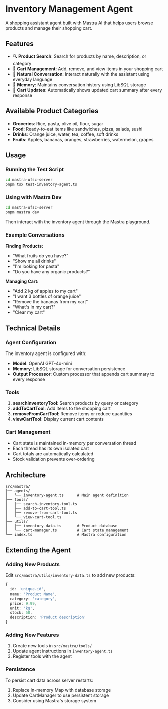 # Inventory Management Agent

A shopping assistant agent built with Mastra AI that helps users browse products and manage their shopping cart.

## Features

- 🔍 **Product Search**: Search for products by name, description, or category
- 🛒 **Cart Management**: Add, remove, and view items in your shopping cart
- 💬 **Natural Conversation**: Interact naturally with the assistant using everyday language
- 📝 **Memory**: Maintains conversation history using LibSQL storage
- 🔄 **Cart Updates**: Automatically shows updated cart summary after every response

## Available Product Categories

- **Groceries**: Rice, pasta, olive oil, flour, sugar
- **Food**: Ready-to-eat items like sandwiches, pizza, salads, sushi
- **Drinks**: Orange juice, water, tea, coffee, soft drinks
- **Fruits**: Apples, bananas, oranges, strawberries, watermelon, grapes

## Usage

### Running the Test Script

```bash
cd mastra-ufsc-server
pnpm tsx test-inventory-agent.ts
```

### Using with Mastra Dev

```bash
cd mastra-ufsc-server
pnpm mastra dev
```

Then interact with the inventory agent through the Mastra playground.

### Example Conversations

**Finding Products:**
- "What fruits do you have?"
- "Show me all drinks"
- "I'm looking for pasta"
- "Do you have any organic products?"

**Managing Cart:**
- "Add 2 kg of apples to my cart"
- "I want 3 bottles of orange juice"
- "Remove the bananas from my cart"
- "What's in my cart?"
- "Clear my cart"

## Technical Details

### Agent Configuration

The inventory agent is configured with:
- **Model**: OpenAI GPT-4o-mini
- **Memory**: LibSQL storage for conversation persistence
- **Output Processor**: Custom processor that appends cart summary to every response

### Tools

1. **searchInventoryTool**: Search products by query or category
2. **addToCartTool**: Add items to the shopping cart
3. **removeFromCartTool**: Remove items or reduce quantities
4. **viewCartTool**: Display current cart contents

### Cart Management

- Cart state is maintained in-memory per conversation thread
- Each thread has its own isolated cart
- Cart totals are automatically calculated
- Stock validation prevents over-ordering

## Architecture

```
src/mastra/
├── agents/
│   └── inventory-agent.ts      # Main agent definition
├── tools/
│   ├── search-inventory-tool.ts
│   ├── add-to-cart-tool.ts
│   ├── remove-from-cart-tool.ts
│   └── view-cart-tool.ts
├── utils/
│   ├── inventory-data.ts       # Product database
│   └── cart-manager.ts         # Cart state management
└── index.ts                    # Mastra configuration
```

## Extending the Agent

### Adding New Products

Edit `src/mastra/utils/inventory-data.ts` to add new products:

```typescript
{
  id: 'unique-id',
  name: 'Product Name',
  category: 'category',
  price: 9.99,
  unit: 'kg',
  stock: 50,
  description: 'Product description'
}
```

### Adding New Features

1. Create new tools in `src/mastra/tools/`
2. Update agent instructions in `inventory-agent.ts`
3. Register tools with the agent

### Persistence

To persist cart data across server restarts:
1. Replace in-memory Map with database storage
2. Update CartManager to use persistent storage
3. Consider using Mastra's storage system


